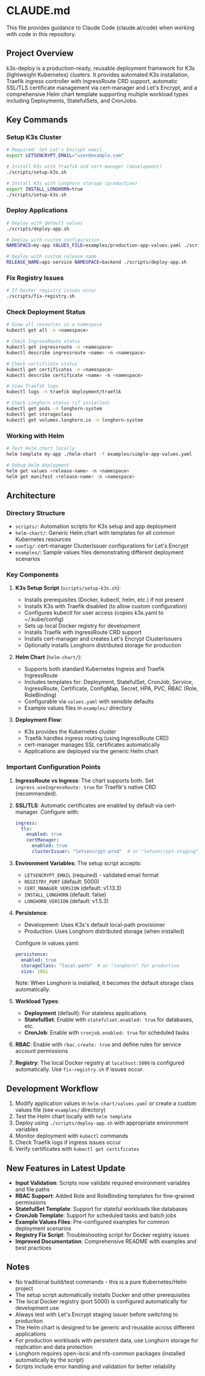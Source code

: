 # CLAUDE.md

This file provides guidance to Claude Code (claude.ai/code) when working with code in this repository.

## Project Overview

k3s-deploy is a production-ready, reusable deployment framework for K3s (lightweight Kubernetes) clusters. It provides automated K3s installation, Traefik ingress controller with IngressRoute CRD support, automatic SSL/TLS certificate management via cert-manager and Let's Encrypt, and a comprehensive Helm chart template supporting multiple workload types including Deployments, StatefulSets, and CronJobs.

## Key Commands

### Setup K3s Cluster
```bash
# Required: Set Let's Encrypt email
export LETSENCRYPT_EMAIL="user@example.com"

# Install K3s with Traefik and cert-manager (development)
./scripts/setup-k3s.sh

# Install K3s with Longhorn storage (production)
export INSTALL_LONGHORN=true
./scripts/setup-k3s.sh
```

### Deploy Applications
```bash
# Deploy with default values
./scripts/deploy-app.sh

# Deploy with custom configuration
NAMESPACE=my-app VALUES_FILE=examples/production-app-values.yaml ./scripts/deploy-app.sh

# Deploy with custom release name
RELEASE_NAME=api-service NAMESPACE=backend ./scripts/deploy-app.sh
```

### Fix Registry Issues
```bash
# If Docker registry issues occur
./scripts/fix-registry.sh
```

### Check Deployment Status
```bash
# View all resources in a namespace
kubectl get all -n <namespace>

# Check IngressRoute status
kubectl get ingressroute -n <namespace>
kubectl describe ingressroute <name> -n <namespace>

# Check certificate status
kubectl get certificates -n <namespace>
kubectl describe certificate <name> -n <namespace>

# View Traefik logs
kubectl logs -n traefik deployment/traefik

# Check Longhorn status (if installed)
kubectl get pods -n longhorn-system
kubectl get storageclass
kubectl get volumes.longhorn.io -n longhorn-system
```

### Working with Helm
```bash
# Test Helm chart locally
helm template my-app ./helm-chart -f examples/simple-app-values.yaml

# Debug Helm deployment
helm get values <release-name> -n <namespace>
helm get manifest <release-name> -n <namespace>
```

## Architecture

### Directory Structure
- `scripts/`: Automation scripts for K3s setup and app deployment
- `helm-chart/`: Generic Helm chart with templates for all common Kubernetes resources
- `config/`: cert-manager ClusterIssuer configurations for Let's Encrypt
- `examples/`: Sample values files demonstrating different deployment scenarios

### Key Components

1. **K3s Setup Script** (`scripts/setup-k3s.sh`):
   - Installs prerequisites (Docker, kubectl, helm, etc.) if not present
   - Installs K3s with Traefik disabled (to allow custom configuration)
   - Configures kubectl for user access (copies k3s.yaml to ~/.kube/config)
   - Sets up local Docker registry for development
   - Installs Traefik with IngressRoute CRD support
   - Installs cert-manager and creates Let's Encrypt ClusterIssuers
   - Optionally installs Longhorn distributed storage for production

2. **Helm Chart** (`helm-chart/`):
   - Supports both standard Kubernetes Ingress and Traefik IngressRoute
   - Includes templates for: Deployment, StatefulSet, CronJob, Service, IngressRoute, Certificate, ConfigMap, Secret, HPA, PVC, RBAC (Role, RoleBinding)
   - Configurable via `values.yaml` with sensible defaults
   - Example values files in `examples/` directory

3. **Deployment Flow**:
   - K3s provides the Kubernetes cluster
   - Traefik handles ingress routing (using IngressRoute CRD)
   - cert-manager manages SSL certificates automatically
   - Applications are deployed via the generic Helm chart

### Important Configuration Points

1. **IngressRoute vs Ingress**: The chart supports both. Set `ingress.useIngressRoute: true` for Traefik's native CRD (recommended).

2. **SSL/TLS**: Automatic certificates are enabled by default via cert-manager. Configure with:
   ```yaml
   ingress:
     tls:
       enabled: true
       certManager:
         enabled: true
         clusterIssuer: "letsencrypt-prod"  # or "letsencrypt-staging" for testing
   ```

3. **Environment Variables**: The setup script accepts:
   - `LETSENCRYPT_EMAIL` (required) - validated email format
   - `REGISTRY_PORT` (default: 5000)
   - `CERT_MANAGER_VERSION` (default: v1.13.3)
   - `INSTALL_LONGHORN` (default: false)
   - `LONGHORN_VERSION` (default: v1.5.3)

4. **Persistence**: 
   - Development: Uses K3s's default local-path provisioner
   - Production: Uses Longhorn distributed storage (when installed)
   
   Configure in values.yaml:
   ```yaml
   persistence:
     enabled: true
     storageClass: "local-path"  # or "longhorn" for production
     size: 10Gi
   ```
   
   Note: When Longhorn is installed, it becomes the default storage class automatically.

5. **Workload Types**:
   - **Deployment** (default): For stateless applications
   - **StatefulSet**: Enable with `statefulset.enabled: true` for databases, etc.
   - **CronJob**: Enable with `cronjob.enabled: true` for scheduled tasks

6. **RBAC**: Enable with `rbac.create: true` and define rules for service account permissions

7. **Registry**: The local Docker registry at `localhost:5000` is configured automatically. Use `fix-registry.sh` if issues occur.

## Development Workflow

1. Modify application values in `helm-chart/values.yaml` or create a custom values file (see `examples/` directory)
2. Test the Helm chart locally with `helm template`
3. Deploy using `./scripts/deploy-app.sh` with appropriate environment variables
4. Monitor deployment with `kubectl` commands
5. Check Traefik logs if ingress issues occur
6. Verify certificates with `kubectl get certificates`

## New Features in Latest Update

- **Input Validation**: Scripts now validate required environment variables and file paths
- **RBAC Support**: Added Role and RoleBinding templates for fine-grained permissions
- **StatefulSet Template**: Support for stateful workloads like databases
- **CronJob Template**: Support for scheduled tasks and batch jobs
- **Example Values Files**: Pre-configured examples for common deployment scenarios
- **Registry Fix Script**: Troubleshooting script for Docker registry issues
- **Improved Documentation**: Comprehensive README with examples and best practices

## Notes

- No traditional build/test commands - this is a pure Kubernetes/Helm project
- The setup script automatically installs Docker and other prerequisites
- The local Docker registry (port 5000) is configured automatically for development use
- Always test with Let's Encrypt staging issuer before switching to production
- The Helm chart is designed to be generic and reusable across different applications
- For production workloads with persistent data, use Longhorn storage for replication and data protection
- Longhorn requires open-iscsi and nfs-common packages (installed automatically by the script)
- Scripts include error handling and validation for better reliability